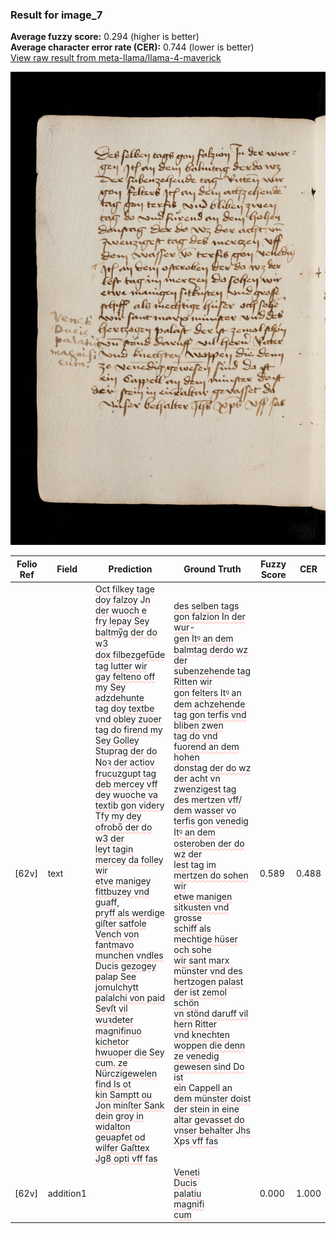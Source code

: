 ### Result for image_7
**Average fuzzy score:** 0.294 (higher is better)<br>**Average character error rate (CER):** 0.744 (lower is better)<br>[View raw result from meta-llama/llama-4-maverick](https://github.com/RISE-UNIBAS/humanities_data_benchmark/blob/main/results/2025-10-24/T0301/request_T0301_image_7.json)

<img src="https://github.com/RISE-UNIBAS/humanities_data_benchmark/blob/main/benchmarks/medieval_manuscripts/images/image_7.jpg?raw=true" alt="image_7" width="800px">

<style>
.diff { text-decoration: underline; text-decoration-color: #ffcccc; text-decoration-style: wavy; }
</style>

| Folio Ref | Field | Prediction | Ground Truth | Fuzzy Score | CER |
|-----------|-------|------------|--------------|-------------|-----|
| [62v] | text | <span class="diff">O</span>c<span class="diff">t fil</span>k<span class="diff">ey tage doy falzoy</span> J<span class="diff">n der wuoch e<br>fry le</span>p<span class="diff">ay Sey baltmy̅g der do w3<br>dox filbezgefu̅de tag lutter wir<br>gay felteno off my Sey adzdehunte<br>tag doy textbe vnd obley zuoer<br>tag do firend my Sey Golley<br>Stuprag der do Noꝛ der actiov<br>frucuzgupt tag deb mercey vff<br>dey wuoche va textib gon videry<br>Tfy my dey ofrobo̅ der do w3 der<br>leyt tagin mercey da folley wir<br>etve manigey fittbuzey vnd guaff,<br>pryff als werdige giſter satfole<br>Vench von fantmavo munchen vndles<br>Ducis gezogey palap See jomulchytt<br>palalchi von paid Sevſt vil wuꝛdeter<br>magnifinuo kichetor hwuoper die Sey<br>cum. ze Nürczigewelen find Is ot<br>kin Samptt ou Jon minſter Sank<br>dein groy in widalton geuapfet od<br>wilfer Gaſttex Jg8 opti vff fas</span> | <span class="diff">des selben tags gon falzion In der wur-<br> gen Itꝰ an dem balmtag derdo wz<br> der subenzehende tag Ritten wir<br> gon felters Itꝰ an dem a</span>c<span class="diff">hzehende<br> tag gon terfis vnd bliben zwen<br> tag do vnd fuorend an dem hohen<br> donstag der do wz der acht vn<br> zwenzigest tag des mertzen vff/ dem wasser vo terfis gon venedig<br> Itꝰ an dem osteroben der do wz der<br> lest tag im mertzen do sohen wir<br> etwe manigen sit</span>k<span class="diff">usten vnd grosse<br> schiff als mechtige hüser och sohe<br> wir sant marx münster vnd des<br> hertzogen palast der ist zemol schön<br> vn stönd daruff vil hern Ritter<br> vnd knechten woppen die denn<br> ze venedig gewesen sind Do ist<br> ein Cappell an dem münster doist<br> der stein in eine altar gevasset do<br> vnser behalter</span> J<span class="diff">hs X</span>p<span class="diff">s vff fas</span> | 0.589 | 0.488 |
| [62v] | addition1 |  | <span class="diff">Veneti<br> Ducis<br> palatiu<br> magnifi<br> cum</span> | 0.000 | 1.000 |
